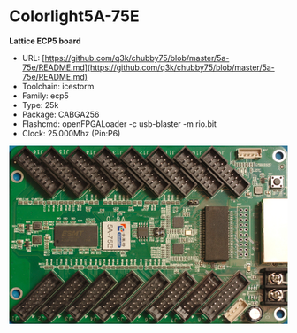 # Colorlight5A-75E
**Lattice ECP5 board**

* URL: [https://github.com/q3k/chubby75/blob/master/5a-75e/README.md](https://github.com/q3k/chubby75/blob/master/5a-75e/README.md)
* Toolchain: icestorm
* Family: ecp5
* Type: 25k
* Package: CABGA256
* Flashcmd: openFPGALoader -c usb-blaster -m rio.bit
* Clock: 25.000Mhz (Pin:P6)

![board.png](board.png)

